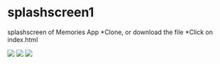 # splashscreen1
splashscreen of Memories App
*Clone, or download the file 
*Click on index.html 


<img src="https://github.com/kakoon8/splashscreen1/blob/main/memories1.PNG"/>
<img src="https://github.com/kakoon8/splashscreen1/blob/main/memories2.PNG"/>
<img src="https://github.com/kakoon8/splashscreen1/blob/main/memories3.PNG"/>
